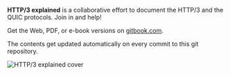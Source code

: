 **HTTP/3 explained** is a collaborative effort to document the HTTP/3 and the
QUIC protocols. Join in and help!

Get the Web, PDF, or e-book versions on
[gitbook.com](https://http3-explained.haxx.se/).

The contents get updated automatically on every commit to this git repository.

![HTTP/3 explained cover](cover_small.jpg)
